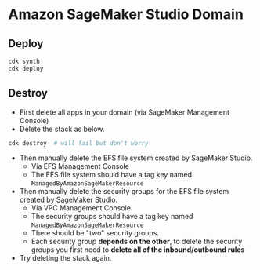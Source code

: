 # Amazon SageMaker Studio Domain

## Deploy

```sh
cdk synth
cdk deploy
```

## Destroy

* First delete all apps in your domain (via SageMaker Management Console)
* Delete the stack as below.

```sh
cdk destroy  # will fail but don't worry
```

* Then manually delete the EFS file system created by SageMaker Studio.
    * Via EFS Management Console
    * The EFS file system should have a tag key named `ManagedByAmazonSageMakerResource`
* Then manually delete the security groups for the EFS file system created by SageMaker Studio.
    * Via VPC Management Console
    * The security groups should have a tag key named `ManagedByAmazonSageMakerResource`
    * There should be "two" security groups.
    * Each security group **depends on the other**, to delete the security groups you first need to **delete all of the inbound/outbound rules**
* Try deleting the stack again.
